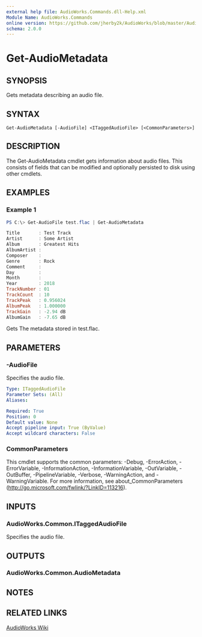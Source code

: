 ```yaml
---
external help file: AudioWorks.Commands.dll-Help.xml
Module Name: AudioWorks.Commands
online version: https://github.com/jherby2k/AudioWorks/blob/master/AudioWorks/src/AudioWorks.Commands/docs/Get-AudioMetadata.md
schema: 2.0.0
---
```


# Get-AudioMetadata

## SYNOPSIS
Gets metadata describing an audio file.

## SYNTAX

```
Get-AudioMetadata [-AudioFile] <ITaggedAudioFile> [<CommonParameters>]
```

## DESCRIPTION
The Get-AudioMetadata cmdlet gets information about audio files. This consists of fields that can be modified and optionally persisted to disk using other cmdlets.

## EXAMPLES

### Example 1
```powershell
PS C:\> Get-AudioFile test.flac | Get-AudioMetadata

Title       : Test Track
Artist      : Some Artist
Album       : Greatest Hits
AlbumArtist :
Composer    :
Genre       : Rock
Comment     :
Day         :
Month       :
Year        : 2018
TrackNumber : 01
TrackCount  : 10
TrackPeak   : 0.956024
AlbumPeak   : 1.000000
TrackGain   : -2.94 dB
AlbumGain   : -7.65 dB
```

Gets The metadata stored in test.flac.

## PARAMETERS

### -AudioFile
Specifies the audio file.

```yaml
Type: ITaggedAudioFile
Parameter Sets: (All)
Aliases:

Required: True
Position: 0
Default value: None
Accept pipeline input: True (ByValue)
Accept wildcard characters: False
```

### CommonParameters
This cmdlet supports the common parameters: -Debug, -ErrorAction, -ErrorVariable, -InformationAction, -InformationVariable, -OutVariable, -OutBuffer, -PipelineVariable, -Verbose, -WarningAction, and -WarningVariable. For more information, see about_CommonParameters (http://go.microsoft.com/fwlink/?LinkID=113216).

## INPUTS

### AudioWorks.Common.ITaggedAudioFile
Specifies the audio file.

## OUTPUTS

### AudioWorks.Common.AudioMetadata
## NOTES

## RELATED LINKS

[AudioWorks Wiki](https://github.com/jherby2k/AudioWorks/wiki)
